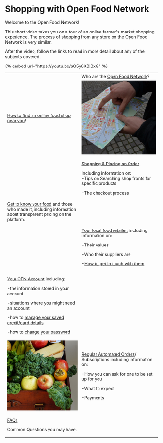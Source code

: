 # Shopping with Open Food Network

Welcome to the Open Food Network! &#x20;

This short video takes you on a tour of an online farmer's market shopping experience.  The process of shopping from any store on the Open Food Network is very similar.

After the video, follow the links to read in more detail about any of the subjects covered.

{% embed url="https://youtu.be/sG5y6KBlBxQ" %}

|                                                                                                                                                                                                                                                                                                                                                               |                                                                                                                                                                                                                                                                                                  |
| ------------------------------------------------------------------------------------------------------------------------------------------------------------------------------------------------------------------------------------------------------------------------------------------------------------------------------------------------------------- | ------------------------------------------------------------------------------------------------------------------------------------------------------------------------------------------------------------------------------------------------------------------------------------------------ |
| <img src="../.gitbook/assets/ofn-global-colorx2_720.png" alt="" data-size="original">                                                                                                                                                                                                                                                                         | Who are the [Open Food Network](about-open-food-network.md)?                                                                                                                                                                                                                                     |
| [How to find an online food shop near you](how-to-find-an-online-food-shop-near-you.md)!                                                                                                                                                                                                                                                                      |  <img src="../.gitbook/assets/searching (1).jpg" alt="" data-size="original">                                                                                                                                                                                                                    |
|  <img src="../.gitbook/assets/vegetable-2573149_1920.jpg" alt="" data-size="original">                                                                                                                                                                                                                                                                        | <p><a href="shopping-and-placing-an-order.md">Shopping &#x26; Placing an Order</a></p><p>Including information on:<br>-Tips on Searching shop fronts for specific products</p><p>-The checkout process</p>                                                                                       |
| [Get to know your food](shopping-and-placing-an-order.md#find-out-more-about-your-food) and those who made it, including information about transparent pricing on the platform.                                                                                                                                                                               |  <img src="../.gitbook/assets/bread-4183076_1920 (1).jpg" alt="" data-size="original">                                                                                                                                                                                                           |
| <img src="../.gitbook/assets/egg-4909422_1920.jpg" alt="" data-size="original">                                                                                                                                                                                                                                                                               | <p><a href="the-people-and-businesses-who-make-grow-your-food.md">Your local food retailer</a>, including information on:</p><p>-Their values</p><p>-Who their suppliers are</p><p>-<a href="the-people-and-businesses-who-make-grow-your-food.md#contact">How to get in touch with them</a></p> |
| <p><a href="your-ofn-account.md">Your OFN Account</a> including:</p><p>-the information stored in your account</p><p>-situations where you might need an account</p><p>-how to <a href="your-ofn-account.md#credit-cards">manage your saved credit/card details</a></p><p>-how to <a href="your-ofn-account.md#account-settings">change your password</a></p> | <p><img src="../.gitbook/assets/cow-3089278_1920.jpg" alt="" data-size="original"> </p><p></p>                                                                                                                                                                                                   |
|  <img src="../.gitbook/assets/fruits-1761031_1920 (1).jpg" alt="" data-size="original">                                                                                                                                                                                                                                                                       | <p><a href="regular-automated-orders.md">Regular Automated Orders</a>/<br>Subscriptions including information on:</p><p>-How you can ask for one to be set up for you</p><p>-What to expect</p><p>-Payments</p>                                                                                  |
| <p><a href="frequently-asked-questions.md">FAQs</a></p><p>Common Questions you may have.</p>                                                                                                                                                                                                                                                                  | <img src="../.gitbook/assets/question-2309040_1920.jpg" alt="" data-size="original">                                                                                                                                                                                                             |
